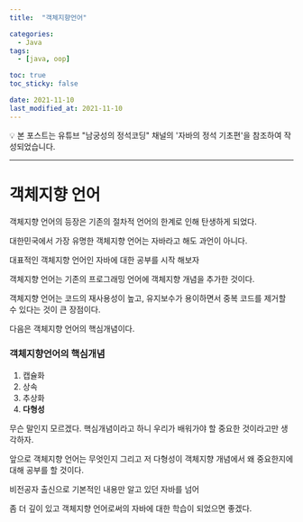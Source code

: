 ```yaml
---
title:  "객체지향언어" 

categories:
  - Java
tags:
  - [java, oop]

toc: true
toc_sticky: false

date: 2021-11-10
last_modified_at: 2021-11-10
---
```


<aside>
💡 본 포스트는 유튜브 "남궁성의 정석코딩" 채널의 '자바의 정석 기초편'을 참조하여 작성되었습니다.

</aside>

---
# 객체지향 언어

객체지향 언어의 등장은 기존의 절차적 언어의 한계로 인해 탄생하게 되었다.

대한민국에서 가장 유명한 객체지향 언어는 자바라고 해도 과언이 아니다.

대표적인 객체지향 언어인 자바에 대한 공부를 시작 해보자

객체지향 언어는 기존의 프로그래밍 언어에 객체지향 개념을 추가한 것이다.

객체지향 언어는 코드의 재사용성이 높고, 유지보수가 용이하면서 중복 코드를 제거할 수 있다는 것이 큰 장점이다.

다음은 객체지향 언어의 핵심개념이다.

### 객체지향언어의 핵심개념

1. 캡슐화
2. 상속
3. 추상화
4. **다형성**

무슨 말인지 모르겠다. 핵심개념이라고 하니 우리가 배워가야 할 중요한 것이라고만 생각하자.

앞으로 객체지향 언어는 무엇인지 그리고 저 다형성이 객체지향 개념에서 왜 중요한지에 대해 공부를 할 것이다.

비전공자 출신으로 기본적인 내용만 알고 있던 자바를 넘어

좀 더 깊이 있고 객체지향 언어로써의 자바에 대한 학습이 되었으면 좋겠다.
